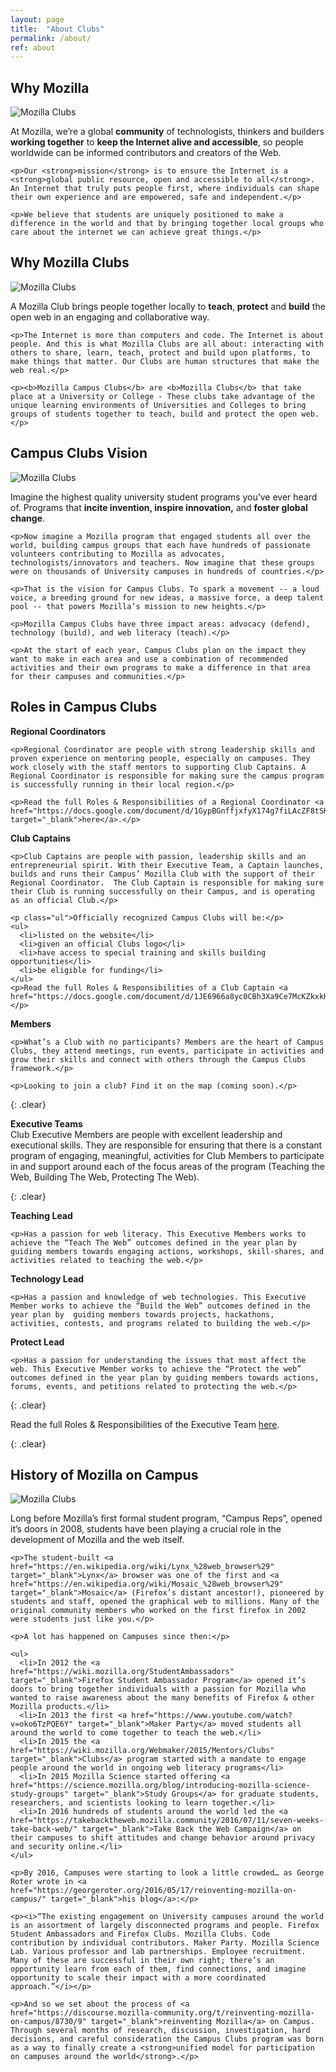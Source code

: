 ```yaml
---
layout: page
title:  "About Clubs"
permalink: /about/
ref: about
---
```


## Why Mozilla

<div class="row">
  <div class="col-md-3">
    <img src="/static/img/photo_clubs1.jpg" alt="Mozilla Clubs" class="img-responsive">
  </div>

  <div class="col-md-9">
    <p>At Mozilla, we’re a global <strong>community</strong> of technologists, thinkers and builders <strong>working together</strong> to <strong>keep the Internet alive and accessible</strong>, so people worldwide can be informed contributors and creators of the Web.</p>

    <p>Our <strong>mission</strong> is to ensure the Internet is a <strong>global public resource, open and accessible to all</strong>. An Internet that truly puts people first, where individuals can shape their own experience and are empowered, safe and independent.</p>

    <p>We believe that students are uniquely positioned to make a difference in the world and that by bringing together local groups who care about the internet we can achieve great things.</p>
  </div>
</div>

## Why Mozilla Clubs

<div class="row">
  <div class="col-md-3">
    <img src="/static/img/photo_clubs2.jpg" alt="Mozilla Clubs" class="img-responsive">
  </div>

  <div class="col-md-9">
    <p>A Mozilla Club brings people together locally to <strong>teach</strong>, <strong>protect</strong> and <strong>build</strong> the open web in an engaging and collaborative way.</p>

    <p>The Internet is more than computers and code. The Internet is about people. And this is what Mozilla Clubs are all about: interacting with others to share, learn, teach, protect and build upon platforms, to make things that matter. Our Clubs are human structures that make the web real.</p>

    <p><b>Mozilla Campus Clubs</b> are <b>Mozilla Clubs</b> that take place at a University or College - These clubs take advantage of the unique learning environments of Universities and Colleges to bring groups of students together to teach, build and protect the open web. </p>
  </div>
</div>

## Campus Clubs Vision

<div class="row">
  <div class="col-md-3">
    <img src="/static/img/photo_clubs3.jpg" alt="Mozilla Clubs" class="img-responsive">
  </div>

  <div class="col-md-9">
    <p>Imagine the highest quality university student programs you’ve ever heard of. Programs that <strong>incite invention, inspire innovation,</strong> and <strong>foster global change</strong>.</p>

    <p>Now imagine a Mozilla program that engaged students all over the world, building campus groups that each have hundreds of passionate volunteers contributing to Mozilla as advocates, technologists/innovators and teachers. Now imagine that these groups were on thousands of University campuses in hundreds of countries.</p>

    <p>That is the vision for Campus Clubs. To spark a movement -- a loud voice, a breeding ground for new ideas, a massive force, a deep talent pool -- that powers Mozilla’s mission to new heights.</p>

    <p>Mozilla Campus Clubs have three impact areas: advocacy (defend), technology (build), and web literacy (teach).</p>

    <p>At the start of each year, Campus Clubs plan on the impact they want to make in each area and use a combination of recommended activities and their own programs to make a difference in that area for their campuses and communities.</p>
  </div>
</div>

## Roles in Campus Clubs

<div class="row activities-table">
  <div class="col-md-4">
    <p><b>Regional Coordinators</b></p>

    <p>Regional Coordinator are people with strong leadership skills and proven experience on mentoring people, especially on campuses. They work closely with the staff mentors to supporting Club Captains. A Regional Coordinator is responsible for making sure the campus program is successfully running in their local region.</p>

    <p>Read the full Roles & Responsibilities of a Regional Coordinator <a href="https://docs.google.com/document/d/1GypBGnffjxfyX174g7fiLAcZF8tSKC5Xo7Qd4gpC5yM/pub" target="_blank">here</a>.</p>
  </div>

  <div class="col-md-4">
    <p><b>Club Captains</b></p>

    <p>Club Captains are people with passion, leadership skills and an entrepreneurial spirit. With their Executive Team, a Captain launches, builds and runs their Campus’ Mozilla Club with the support of their Regional Coordinator.  The Club Captain is responsible for making sure their Club is running successfully on their Campus, and is operating as an official Club.</p>

    <p class="ul">Officially recognized Campus Clubs will be:</p>
    <ul>
      <li>listed on the website</li>
      <li>given an official Clubs logo</li>
      <li>have access to special training and skills building opportunities</li>
      <li>be eligible for funding</li>
    </ul>
    <p>Read the full Roles & Responsibilities of a Club Captain <a href="https://docs.google.com/document/d/1JE6966a8yc0CBh3Xa9Ce7McKZkxkHvdZg01o5mxUORU/pub">here</a>.</p>
  </div>

  <div class="col-md-4">
    <p><b>Members</b></p>

    <p>What’s a Club with no participants? Members are the heart of Campus Clubs, they attend meetings, run events, participate in activities and grow their skills and connect with others through the Campus Clubs framework.</p>

    <p>Looking to join a club? Find it on the map (coming soon).</p>
  </div>
</div>

{: .clear}
&nbsp;

<p><b>Executive Teams</b><br>
Club Executive Members are people with excellent leadership and executional skills. They are responsible for ensuring that there is a constant program of engaging, meaningful, activities for Club Members to participate in and support around each of the focus areas of the program (Teaching the Web, Building The Web, Protecting The Web).</p>

{: .clear}
&nbsp;

<div class="row activities-table">
  <div class="col-md-4">
    <p><b>Teaching Lead</b></p>

    <p>Has a passion for web literacy. This Executive Members works to achieve the “Teach The Web” outcomes defined in the year plan by guiding members towards engaging actions, workshops, skill-shares, and activities related to teaching the web.</p>
  </div>

  <div class="col-md-4">
    <p><b>Technology Lead</b></p>

    <p>Has a passion and knowledge of web technologies. This Executive Member works to achieve the “Build the Web” outcomes defined in the year plan by  guiding members towards projects, hackathons, activities, contests, and programs related to building the web.</p>
  </div>

  <div class="col-md-4">
    <p><b>Protect Lead</b></p>

    <p>Has a passion for understanding the issues that most affect the web. This Executive Member works to achieve the “Protect the web” outcomes defined in the year plan by guiding members towards actions, forums, events, and petitions related to protecting the web.</p>
  </div>
</div>

{: .clear}
&nbsp;

Read the full Roles & Responsibilities of the Executive Team [here](https://docs.google.com/document/d/1XW0jXnIDUsmCaeB9yqGFeet6XRfOvnmMWGbodAOXwHg/pub).

{: .clear}
&nbsp;

## History of Mozilla on Campus

<div class="row">
  <div class="col-md-3">
    <img src="/static/img/photo_clubs4.jpg" alt="Mozilla Clubs" class="img-responsive">
  </div>

  <div class="col-md-9">
    <p>Long before Mozilla’s first formal student program, “Campus Reps”, opened it’s doors in 2008,  students have been playing a crucial role in the development of Mozilla and the web itself.</p>

    <p>The student-built <a href="https://en.wikipedia.org/wiki/Lynx_%28web_browser%29" target="_blank">Lynx</a> browser was one of the first and <a href="https://en.wikipedia.org/wiki/Mosaic_%28web_browser%29" target="_blank">Mosaic</a> (Firefox’s distant ancestor!), pioneered by students and staff, opened the graphical web to millions. Many of the original community members who worked on the first firefox in 2002 were students just like you.</p>

    <p>A lot has happened on Campuses since then:</p>

    <ul>
      <li>In 2012 the <a href="https://wiki.mozilla.org/StudentAmbassadors" target="_blank">Firefox Student Ambassador Program</a> opened it’s doors to bring together individuals with a passion for Mozilla who wanted to raise awareness about the many benefits of Firefox & other Mozilla products.</li>
      <li>In 2013 the first <a href="https://www.youtube.com/watch?v=oko6TzPQE6Y" target="_blank">Maker Party</a> moved students all around the world to come together to teach the web.</li>
      <li>In 2015 the <a href="https://wiki.mozilla.org/Webmaker/2015/Mentors/Clubs" target="_blank">Clubs</a> program started with a mandate to engage people around the world in ongoing web literacy programs</li>
      <li>In 2015 Mozilla Science started offering <a href="https://science.mozilla.org/blog/introducing-mozilla-science-study-groups" target="_blank">Study Groups</a> for graduate students, researchers, and scientists looking to learn together.</li>
      <li>In 2016 hundreds of students around the world led the <a href="https://takebacktheweb.mozilla.community/2016/07/11/seven-weeks-take-back-web/" target="_blank">Take Back the Web Campaign</a> on their campuses to shift attitudes and change behavior around privacy and security online.</li>
    </ul>

    <p>By 2016, Campuses were starting to look a little crowded… as George Roter wrote in <a href="https://georgeroter.org/2016/05/17/reinventing-mozilla-on-campus/" target="_blank">his blog</a>:</p>

    <p><i>“The existing engagement on University campuses around the world is an assortment of largely disconnected programs and people. Firefox Student Ambassadors and Firefox Clubs. Mozilla Clubs. Code contribution by individual contributors. Maker Party. Mozilla Science Lab. Various professor and lab partnerships. Employee recruitment. Many of these are successful in their own right; there’s an opportunity learn from each of them, find connections, and imagine opportunity to scale their impact with a more coordinated approach.”</i></p>

    <p>And so we set about the process of <a href="https://discourse.mozilla-community.org/t/reinventing-mozilla-on-campus/8730/9" target="_blank">reinventing Mozilla</a> on Campus. Through several months of research, discussion, investigation, hard decisions, and careful consideration the Campus Clubs program was born as a way to finally create a <strong>unified model for participation on campuses around the world</strong>.</p>
  </div>
</div>
